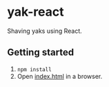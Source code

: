yak-react
=========

Shaving yaks using React.

Getting started
---------------

1. `npm install`
2. Open [index.html](index.html) in a browser.
